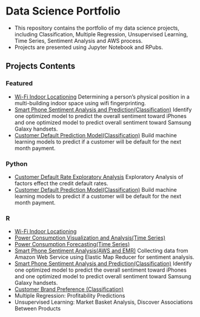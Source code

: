 # Data Science Portfolio
* This repository contains the portfolio of my data science projects, including Classification, Multiple Regression, Unsupervised Learning, Time Series, Sentiment Analysis and AWS process. 
* Projects are presented using Jupyter Notebook and RPubs. 

## Projects Contents

### Featured
* [Wi-Fi Indoor Locationing](http://rpubs.com/snowlee26/553641) Determining a person’s physical position in a multi-building indoor space using wifi fingerprinting.
* [Smart Phone Sentiment Analysis and Prediction(Classification)](http://rpubs.com/snowlee26/554337) Identify one optimized model to predict the overall sentiment toward iPhones and one optimized model to predict overall sentiment toward Samsung Galaxy handsets.
* [Customer Default Prediction Model(Classification)](https://github.com/snowlee26/Portfolio-/blob/master/Credit%20One%20Classification.ipynb) Build machine learning models to predict if a customer will be default for the next month payment.


### Python
* [Customer Default Rate Exploratory Analysis](https://github.com/snowlee26/Portfolio-/blob/master/Formal%20EDA%20.ipynb) Exploratory Analysis of factors effect the credit default rates.
* [Customer Default Prediction Model(Classification)](https://github.com/snowlee26/Portfolio-/blob/master/Credit%20One%20Classification.ipynb) Build machine learning models to predict if a customer will be default for the next month payment.

### R
* [Wi-Fi Indoor Locationing](http://rpubs.com/snowlee26/553641)
* [Power Consumption Visualization and Analysis(Time Series)](http://rpubs.com/snowlee26/552044)
* [Power Consumption Forecasting(Time Series)](http://rpubs.com/snowlee26/552314)
* [Smart Phone Sentiment Analysis(AWS and EMR)](https://github.com/snowlee26/Portfolio-/blob/master/AWSandEMR.ipynb) Collecting data from Amazon Web Service using Elastic Map Reducer for sentiment analysis. 
* [Smart Phone Sentiment Analysis and Prediction(Classification)](http://rpubs.com/snowlee26/554337) Identify one optimized model to predict the overall sentiment toward iPhones and one optimized model to predict overall sentiment toward Samsung Galaxy handsets.
* [Customer Brand Preference (Classification)](http://rpubs.com/snowlee26/551894)
* Multiple Regression: Profitability Predictions 
* Unsupervised Learning: Market Basket Analysis, Discover Associations Between Products





